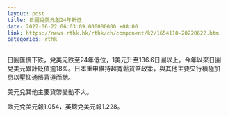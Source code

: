 ```yaml
---
layout: post
title: 日圓兌美元創24年新低
date: 2022-06-22 06:03:09.000000000 +08:00
link: https://news.rthk.hk/rthk/ch/component/k2/1654110-20220622.htm
categories: rthk
---
```


日圓匯價下跌，兌美元跌至24年低位，1美元升至136.6日圓以上。今年以來日圓兌美元累計貶值逾18%。日本重申維持超寬鬆貨幣政策，與其他主要央行積極加息以壓抑通脹背道而馳。

美元兌其他主要貨幣變動不大。

歐元兌美元報1.054，英鎊兌美元報1.228。
